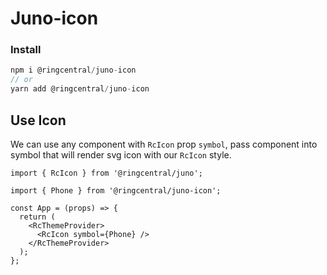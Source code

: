 # Juno-icon

### Install

```ts
npm i @ringcentral/juno-icon
// or
yarn add @ringcentral/juno-icon
```

## Use Icon

We can use any component with `RcIcon` prop `symbol`, pass component into symbol that will render svg icon with our `RcIcon` style.

```tsx
import { RcIcon } from '@ringcentral/juno';

import { Phone } from '@ringcentral/juno-icon';

const App = (props) => {
  return (
    <RcThemeProvider>
      <RcIcon symbol={Phone} />
    </RcThemeProvider>
  );
};
```

